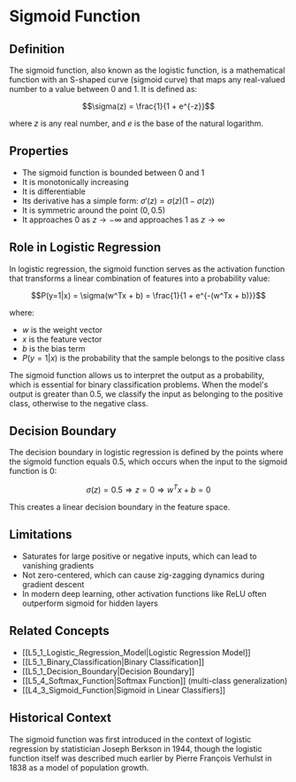 # Sigmoid Function

## Definition
The sigmoid function, also known as the logistic function, is a mathematical function with an S-shaped curve (sigmoid curve) that maps any real-valued number to a value between 0 and 1. It is defined as:

$$\sigma(z) = \frac{1}{1 + e^{-z}}$$

where $z$ is any real number, and $e$ is the base of the natural logarithm.

## Properties
- The sigmoid function is bounded between 0 and 1
- It is monotonically increasing
- It is differentiable
- Its derivative has a simple form: $\sigma'(z) = \sigma(z)(1-\sigma(z))$
- It is symmetric around the point $(0, 0.5)$
- It approaches 0 as $z \to -\infty$ and approaches 1 as $z \to \infty$

## Role in Logistic Regression
In logistic regression, the sigmoid function serves as the activation function that transforms a linear combination of features into a probability value:

$$P(y=1|x) = \sigma(w^Tx + b) = \frac{1}{1 + e^{-(w^Tx + b)}}$$

where:
- $w$ is the weight vector
- $x$ is the feature vector
- $b$ is the bias term
- $P(y=1|x)$ is the probability that the sample belongs to the positive class

The sigmoid function allows us to interpret the output as a probability, which is essential for binary classification problems. When the model's output is greater than 0.5, we classify the input as belonging to the positive class, otherwise to the negative class.

## Decision Boundary
The decision boundary in logistic regression is defined by the points where the sigmoid function equals 0.5, which occurs when the input to the sigmoid function is 0:

$$\sigma(z) = 0.5 \Rightarrow z = 0 \Rightarrow w^Tx + b = 0$$

This creates a linear decision boundary in the feature space.

## Limitations
- Saturates for large positive or negative inputs, which can lead to vanishing gradients
- Not zero-centered, which can cause zig-zagging dynamics during gradient descent
- In modern deep learning, other activation functions like ReLU often outperform sigmoid for hidden layers

## Related Concepts
- [[L5_1_Logistic_Regression_Model|Logistic Regression Model]]
- [[L5_1_Binary_Classification|Binary Classification]]
- [[L5_1_Decision_Boundary|Decision Boundary]]
- [[L5_4_Softmax_Function|Softmax Function]] (multi-class generalization)
- [[L4_3_Sigmoid_Function|Sigmoid in Linear Classifiers]]

## Historical Context
The sigmoid function was first introduced in the context of logistic regression by statistician Joseph Berkson in 1944, though the logistic function itself was described much earlier by Pierre François Verhulst in 1838 as a model of population growth.
